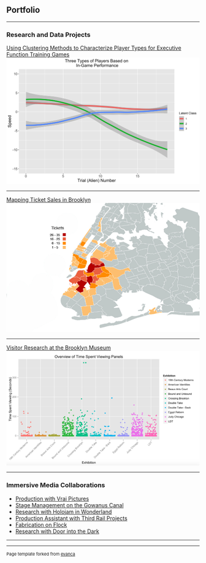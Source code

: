 ## Portfolio

---

### Research and Data Projects 

[Using Clustering Methods to Characterize Player Types for Executive Function Training Games](/clustering)
<img src="images/Clust3.jpg?raw=true"/>

---
[Mapping Ticket Sales in Brooklyn](/sample_page)
<img src="images/map_legend.jpg?raw=true"/>

---
[Visitor Research at the Brooklyn Museum](/sample_page)
<img src="images/TimeViewingPanels.png?raw=true"/>

---

### Immersive Media Collaborations

- [Production with Vrai Pictures](https://www.vrai.pictures/)
- [Stage Management on the Gowanus Canal](http://drearycoast.org)
- [Research with Holojam in Wonderland](https://futureofstorytelling.org/project/holojam-in-wonderland)
- [Production Assistant with Third Rail Projects](https://thirdrailprojects.com/thegrandparadise#tgppage)
- [Fabrication on Flock](https://www.objectnormal.com/projects/flock/)
- [Research with Door into the Dark](https://www.theverge.com/2015/4/23/8477893/door-into-the-dark-anagram-interactive-art-tribeca-film-festival)



---




---
<p style="font-size:11px">Page template forked from <a href="https://github.com/evanca/quick-portfolio">evanca</a></p>
<!-- Remove above link if you don't want to attibute -->
